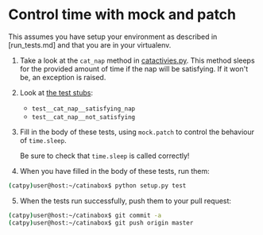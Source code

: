 # Control time with mock and patch

This assumes you have setup your environment as described in [run_tests.md]
and that you are in your virtualenv.

1. Take a look at the ```cat_nap``` method in
   [catactivies.py](../catinabox/catactivities.py). This method 
   sleeps for the provided amount of time if the nap will be
   satisfying. If it won't be, an exception is raised.

2. Look at [the test stubs](../tests/test_catactivities.py):

    * ```test__cat_nap__satisfying_nap```
    * ```test__cat_nap__not_satisfying```
   
3. Fill in the body of these tests, using ```mock.patch``` to control the
   behaviour of ```time.sleep```.
   
   Be sure to check that ```time.sleep``` is called correctly!

4. When you have filled in the body of these tests, run them:

  ```bash
  (catpy)user@host:~/catinabox$ python setup.py test
  ```
  
5. When the tests run successfully, push them to your pull request:

  ```bash
  (catpy)user@host:~/catinabox$ git commit -a
  (catpy)user@host:~/catinabox$ git push origin master
  ```
  
